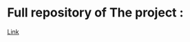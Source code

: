 # Full repository of The project :
[Link](https://github.com/Saad711T/IBM-Applied-Data-Science-Capstone)
